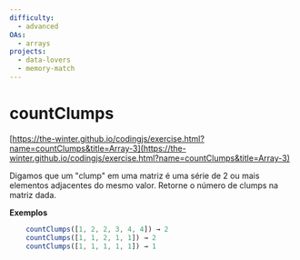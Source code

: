 ```yaml
---
difficulty:
  - advanced
OAs:
  - arrays
projects:
  - data-lovers
  - memory-match
---
```


# countClumps

[https://the-winter.github.io/codingjs/exercise.html?name=countClumps&title=Array-3](https://the-winter.github.io/codingjs/exercise.html?name=countClumps&title=Array-3)

Digamos que um "clump" em uma matriz é uma série de 2 ou mais
elementos adjacentes do mesmo valor. Retorne o número de clumps
na matriz dada.

__Exemplos__

```js
    countClumps([1, 2, 2, 3, 4, 4]) → 2
    countClumps([1, 1, 2, 1, 1]) → 2
    countClumps([1, 1, 1, 1, 1]) → 1
```

